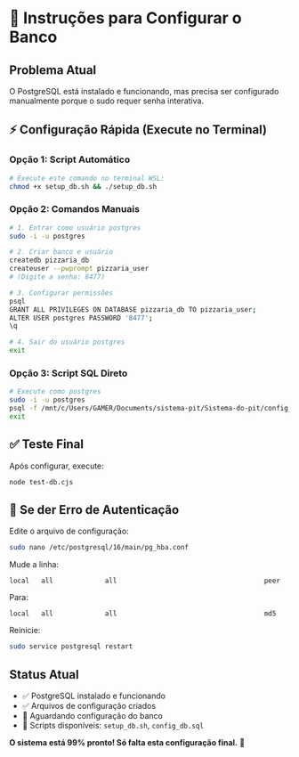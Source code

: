 # 🎯 Instruções para Configurar o Banco

## Problema Atual
O PostgreSQL está instalado e funcionando, mas precisa ser configurado manualmente porque o sudo requer senha interativa.

## ⚡ Configuração Rápida (Execute no Terminal)

### Opção 1: Script Automático
```bash
# Execute este comando no terminal WSL:
chmod +x setup_db.sh && ./setup_db.sh
```

### Opção 2: Comandos Manuais
```bash
# 1. Entrar como usuário postgres
sudo -i -u postgres

# 2. Criar banco e usuário
createdb pizzaria_db
createuser --pwprompt pizzaria_user
# (Digite a senha: 8477)

# 3. Configurar permissões
psql
GRANT ALL PRIVILEGES ON DATABASE pizzaria_db TO pizzaria_user;
ALTER USER postgres PASSWORD '8477';
\q

# 4. Sair do usuário postgres
exit
```

### Opção 3: Script SQL Direto
```bash
# Execute como postgres
sudo -i -u postgres
psql -f /mnt/c/Users/GAMER/Documents/sistema-pit/Sistema-do-pit/config_db.sql
exit
```

## ✅ Teste Final
Após configurar, execute:
```bash
node test-db.cjs
```

## 🚨 Se der Erro de Autenticação
Edite o arquivo de configuração:
```bash
sudo nano /etc/postgresql/16/main/pg_hba.conf
```

Mude a linha:
```
local   all             all                                     peer
```
Para:
```
local   all             all                                     md5
```

Reinicie:
```bash
sudo service postgresql restart
```

## Status Atual
- ✅ PostgreSQL instalado e funcionando
- ✅ Arquivos de configuração criados
- 🔄 Aguardando configuração do banco
- 📁 Scripts disponíveis: `setup_db.sh`, `config_db.sql`

**O sistema está 99% pronto! Só falta esta configuração final.** 🚀
